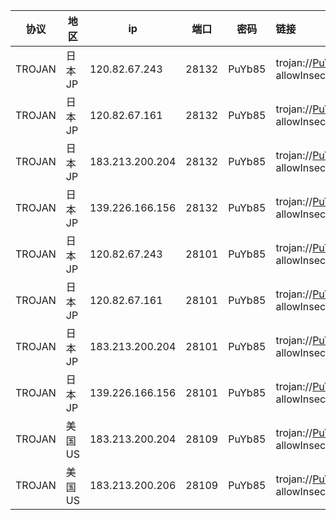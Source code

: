 |协议|地区|ip|端口|密码|链接|
|---|---|---|---|---|:---|
|TROJAN|日本JP|120.82.67.243|28132|PuYb85|trojan://PuYb85@120.82.67.243:28132?allowInsecure=1&peer=download.windowsupdate.com#IEPL+%C2%B7+%E6%97%A5%E6%9C%ACJP+%C2%B7+209+%C2%B7+%E5%B9%BF%E5%B7%9E%E8%81%94%E9%80%9A|
|TROJAN|日本JP|120.82.67.161|28132|PuYb85|trojan://PuYb85@120.82.67.161:28132?allowInsecure=1&peer=download.windowsupdate.com#IEPL+%C2%B7+%E6%97%A5%E6%9C%ACJP+%C2%B7+209+%C2%B7+%E8%8C%82%E5%90%8D%E8%81%94%E9%80%9A|
|TROJAN|日本JP|183.213.200.204|28132|PuYb85|trojan://PuYb85@183.213.200.204:28132?allowInsecure=1&peer=download.windowsupdate.com#IEPL+%C2%B7+%E6%97%A5%E6%9C%ACJP+%C2%B7+209+%C2%B7+%E5%B9%BF%E6%B8%AF%E7%A7%BB%E5%8A%A8|
|TROJAN|日本JP|139.226.166.156|28132|PuYb85|trojan://PuYb85@139.226.166.156:28132?allowInsecure=1&peer=download.windowsupdate.com#IEPL+%C2%B7+%E6%97%A5%E6%9C%ACJP+%C2%B7+209+%C2%B7+%E5%B9%BF%E6%B8%AF%E7%A7%BB%E5%8A%A8|
|TROJAN|日本JP|120.82.67.243|28101|PuYb85|trojan://PuYb85@120.82.67.243:28101?allowInsecure=1&peer=download.windowsupdate.com#IEPL+%C2%B7+%E6%97%A5%E6%9C%ACJP+%C2%B7+194+%C2%B7+%E5%B9%BF%E5%B7%9E%E8%81%94%E9%80%9A|
|TROJAN|日本JP|120.82.67.161|28101|PuYb85|trojan://PuYb85@120.82.67.161:28101?allowInsecure=1&peer=download.windowsupdate.com#IEPL+%C2%B7+%E6%97%A5%E6%9C%ACJP+%C2%B7+194+%C2%B7+%E8%8C%82%E5%90%8D%E8%81%94%E9%80%9A|
|TROJAN|日本JP|183.213.200.204|28101|PuYb85|trojan://PuYb85@183.213.200.204:28101?allowInsecure=1&peer=download.windowsupdate.com#IEPL+%C2%B7+%E6%97%A5%E6%9C%ACJP+%C2%B7+194+%C2%B7+%E5%B9%BF%E6%B8%AF%E7%A7%BB%E5%8A%A8|
|TROJAN|日本JP|139.226.166.156|28101|PuYb85|trojan://PuYb85@139.226.166.156:28101?allowInsecure=1&peer=download.windowsupdate.com#IEPL+%C2%B7+%E6%97%A5%E6%9C%ACJP+%C2%B7+194+%C2%B7+%E5%B9%BF%E6%B8%AF%E7%A7%BB%E5%8A%A8|
|TROJAN|美国US|183.213.200.204|28109|PuYb85|trojan://PuYb85@183.213.200.204:28109?allowInsecure=1&peer=ctldl.windowsupdate.com#IEPL+%C2%B7+%E7%BE%8E%E5%9B%BDUS+%C2%B7+88+%C2%B7+%E5%B9%BF%E6%B8%AF%E7%A7%BB%E5%8A%A8|
|TROJAN|美国US|183.213.200.206|28109|PuYb85|trojan://PuYb85@183.213.200.206:28109?allowInsecure=1&peer=ctldl.windowsupdate.com#IEPL+%C2%B7+%E7%BE%8E%E5%9B%BDUS+%C2%B7+88+%C2%B7+%E5%B9%BF%E6%B8%AF%E7%A7%BB%E5%8A%A8|
